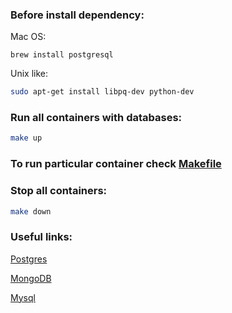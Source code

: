 ### Before install dependency:

Mac OS:
```commandline
brew install postgresql
```

Unix like:

```bash
sudo apt-get install libpq-dev python-dev
```

### Run all containers with databases:
```bash
make up
```
### To run particular container check [Makefile](Makefile)

### Stop all containers:
```bash
make down
```

### Useful links:
[Postgres](https://www.psycopg.org/docs/usage.html#basic-module-usage)

[MongoDB](https://pymongo.readthedocs.io/en/stable/tutorial.html)

[Mysql](https://dev.mysql.com/doc/connector-python/en/connector-python-examples.html)